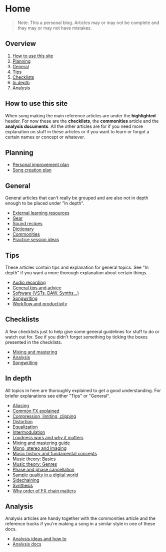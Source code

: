 # Home
> Note: This a personal blog. Articles may or may not be complete and they may or may not have mistakes.

## Overview
1. [How to use this site](#how-to-use-this-site)
2. [Planning](#planning)
3. [General](#general)
4. [Tips](#tips)
5. [Checklists](#checklists)
6. [In depth](#in-depth)
7. [Analysis](#analysis)

## How to use this site
When song making the main reference articles are under the **highlighted** header. For now these are the **checklists**, the **commonities** article and the **analysis documents**. All the other articles are for if you need more explanation on stuff in these articles or if you want to learn or forgot a certain names or concept or whatever.

## Planning
- [Personal improvement plan](personal-improvement-plan.md)
- [Song creation plan](song-creation-plan.md)

## General
General articles that can't really be grouped and are also not in depth enough to be placed under "In depth".

- [External learning resources](external-learning-resources)
- [Gear](gear.md)
- [Sound recipes](sound-recipes.md)
- [Dictionary](dictionary.md)
- [Commonities](commonities.md)
- [Practice session ideas](practice-session-ideas.md)

## Tips
These articles contain tips and explanation for general topics. See "In depth" if you want a more thorough explanation about certain things.

- [Audio recording](audio-recording.md)
- [General tips and advice](general-tips-and-advice.md)
- [Software (VSTs, DAW, Synths...)](software.md)
- [Songwriting](songwriting.md)
- [Workflow and productivity](workflow-and-productivity.md)

## Checklists
A few checklists just to help give some general guidelines for stuff to do or watch out for. See if you didn't forget something by ticking the boxes presented in the checklists.
- [Mixing and mastering](mixing-and-mastering-checklist.md)
- [Analysis](analysis-checklist.md)
- [Songwriting](songwriting-checklist.md)

## In depth
All topics in here are thoroughly explained to get a good understanding. For briefer explanations see either "Tips" or "General".

- [Aliasing](/in-depth/aliasing.md)
- [Common FX explained](/in-depth/common-fx-explained.md)
- [Compression, limiting, clipping](/in-depth/compression-limiting-clipping.md)
- [Distortion](/in-depth/distortion.md)
- [Equalization](/in-depth/equalization.md)
- [Intermodulation](/in-depth/intermodulation.md)
- [Loudness wars and why it matters](/in-depth/loudness-wars-and-why-it-matters.md)
- [Mixing and mastering guide](/in-depth/mixing-and-mastering.md)
- [Mono, stereo and imaging](/in-depth/mono-stereo-and-imaging.md)
- [Music history and fundamental concepts](/in-depth/music-history-and-fundamental-concepts.md)
- [Music theory: Basics](/in-depth/music-theory-basics.md)
- [Music theory: Genres](/in-depth/music-theory-genres.md)
- [Phase and phase cancellation](/in-depth/phase-and-phase-cancellation.md)
- [Sample quality in a digital world](/in-depth/sample-quality-in-a-digital-world.md)
- [Sidechaining](/in-depth/sidechaining.md)
- [Synthesis](/in-depth/synthesis.md)
- [Why order of FX chain matters](/in-depth/why-order-of-fx-chain-matters.md)

## Analysis
Analysis articles are handy together with the commonities article and the reference tracks if you're making a song in a similar style in one of these docs.

- [Analysis ideas and how to](/analysis/analysis-ideas.md)
- [Analysis docs](/analysis/index.md)
